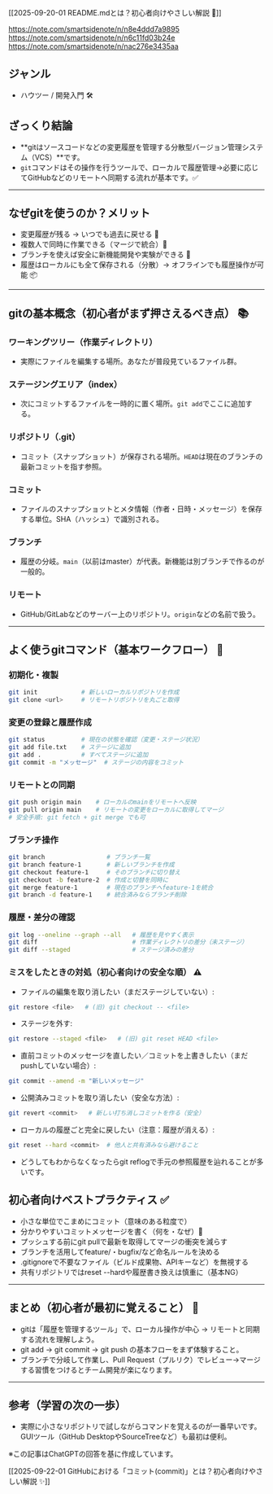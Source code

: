 [[2025-09-20-01 README.mdとは？初心者向けやさしい解説 🌱]]

https://note.com/smartsidenote/n/n8e4ddd7a9895
https://note.com/smartsidenote/n/n6c11fd03b24e
https://note.com/smartsidenote/n/nac276e3435aa
## ジャンル
- ハウツー / 開発入門 🛠️

## ざっくり結論
- **gitはソースコードなどの変更履歴を管理する分散型バージョン管理システム（VCS）**です。  
- `git`コマンドはその操作を行うツールで、ローカルで履歴管理→必要に応じてGitHubなどのリモートへ同期する流れが基本です。✅

---

## なぜgitを使うのか？メリット
- 変更履歴が残る → いつでも過去に戻せる 🔁  
- 複数人で同時に作業できる（マージで統合）🤝  
- ブランチを使えば安全に新機能開発や実験ができる 🌿  
- 履歴はローカルにも全て保存される（分散）→ オフラインでも履歴操作が可能 📦

---

## gitの基本概念（初心者がまず押さえるべき点） 📚

### ワーキングツリー（作業ディレクトリ）
- 実際にファイルを編集する場所。あなたが普段見ているファイル群。

### ステージングエリア（index）
- 次にコミットするファイルを一時的に置く場所。`git add`でここに追加する。

### リポジトリ（.git）
- コミット（スナップショット）が保存される場所。`HEAD`は現在のブランチの最新コミットを指す参照。

### コミット
- ファイルのスナップショットとメタ情報（作者・日時・メッセージ）を保存する単位。SHA（ハッシュ）で識別される。

### ブランチ
- 履歴の分岐。`main`（以前はmaster）が代表。新機能は別ブランチで作るのが一般的。

### リモート
- GitHub/GitLabなどのサーバー上のリポジトリ。`origin`などの名前で扱う。

---

## よく使うgitコマンド（基本ワークフロー） 🔧

### 初期化・複製
```bash
git init            # 新しいローカルリポジトリを作成
git clone <url>     # リモートリポジトリを丸ごと取得
```

### 変更の登録と履歴作成
```bash
git status          # 現在の状態を確認（変更・ステージ状況）
git add file.txt    # ステージに追加
git add .           # すべてステージに追加
git commit -m "メッセージ"  # ステージの内容をコミット
```

###   リモートとの同期
```bash
git push origin main    # ローカルのmainをリモートへ反映
git pull origin main    # リモートの変更をローカルに取得してマージ
# 安全手順: git fetch + git merge でも可
```

### ブランチ操作
```bash
git branch                 # ブランチ一覧
git branch feature-1       # 新しいブランチを作成
git checkout feature-1     # そのブランチに切り替え
git checkout -b feature-2  # 作成と切替を同時に
git merge feature-1        # 現在のブランチへfeature-1を統合
git branch -d feature-1    # 統合済みならブランチ削除
```

### 履歴・差分の確認
```bash
git log --oneline --graph --all   # 履歴を見やすく表示
git diff                          # 作業ディレクトリの差分（未ステージ）
git diff --staged                 # ステージ済みの差分
```

### ミスをしたときの対処（初心者向けの安全な順） ⚠️
- ファイルの編集を取り消したい（まだステージしていない）:
```bash
git restore <file>   # (旧) git checkout -- <file>
```

- ステージを外す:
```bash
git restore --staged <file>   # (旧) git reset HEAD <file>
```

- 直前コミットのメッセージを直したい／コミットを上書きしたい（まだpushしていない場合）:
```bash
git commit --amend -m "新しいメッセージ"
```

- 公開済みコミットを取り消したい（安全な方法）:
```bash
git revert <commit>   # 新しい打ち消しコミットを作る（安全）
```

- ローカルの履歴ごと完全に戻したい（注意：履歴が消える）:
```bash
git reset --hard <commit>  # 他人と共有済みなら避けること
```

- どうしてもわからなくなったらgit reflogで手元の参照履歴を辿れることが多いです。

## 初心者向けベストプラクティス ✅
- 小さな単位でこまめにコミット（意味のある粒度で）
- 分かりやすいコミットメッセージを書く（何を・なぜ）📝
- プッシュする前にgit pullで最新を取得してマージの衝突を減らす
- ブランチを活用してfeature/・bugfix/など命名ルールを決める
- .gitignoreで不要なファイル（ビルド成果物、APIキーなど）を無視する
- 共有リポジトリではreset --hardや履歴書き換えは慎重に（基本NG）

---

## まとめ（初心者が最初に覚えること） 🎯
- gitは「履歴を管理するツール」で、ローカル操作が中心 → リモートと同期する流れを理解しよう。
- git add → git commit → git push の基本フローをまず体験すること。
- ブランチで分岐して作業し、Pull Request（プルリク）でレビュー→マージする習慣をつけるとチーム開発が楽になります。

---

## 参考（学習の次の一歩）
- 実際に小さなリポジトリで試しながらコマンドを覚えるのが一番早いです。GUIツール（GitHub DesktopやSourceTreeなど）も最初は便利。

※この記事はChatGPTの回答を基に作成しています。

[[2025-09-22-01 GitHubにおける「コミット(commit)」とは？初心者向けやさしい解説 ✨]]
